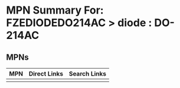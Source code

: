 



# MPN Summary For: FZEDIODEDO214AC > diode : DO-214AC

## MPNs
  

|MPN|Direct Links|Search Links|
| :--- | :--- | :--- |
||||
